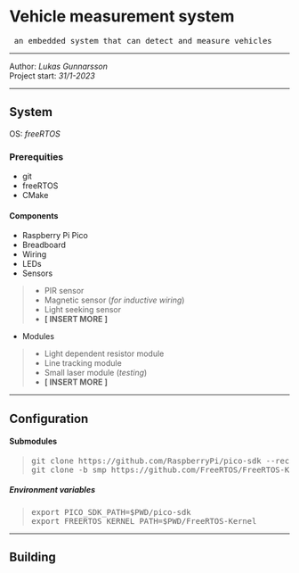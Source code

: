 # Vehicle measurement system
<pre> an embedded system that can detect and measure vehicles</pre>
---

Author: *Lukas Gunnarsson*<br>
Project start: *31/1-2023*<br>

---
## System
OS: *freeRTOS*
### Prerequities
- git
- freeRTOS
- CMake

#### Components
- Raspberry Pi Pico
- Breadboard
- Wiring
- LEDs
- Sensors 
> - PIR sensor
> - Magnetic sensor (*for inductive wiring*)
> - Light seeking sensor
> - **[ INSERT MORE ]**
- Modules
> - Light dependent resistor module
> - Line tracking module
> - Small laser module (*testing*)
> - **[ INSERT MORE ]**

---
## Configuration
#### Submodules

> <pre>git clone https://github.com/RaspberryPi/pico-sdk --recurse-submodules
> git clone -b smp https://github.com/FreeRTOS/FreeRTOS-Kernel --recurse-submodules</pre>

##### Environment variables

> <pre>export PICO_SDK_PATH=$PWD/pico-sdk
> export FREERTOS_KERNEL_PATH=$PWD/FreeRTOS-Kernel</pre>

---

## Building


